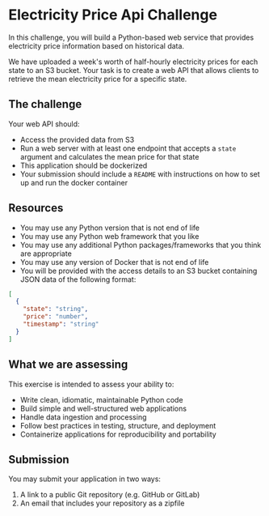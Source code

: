 # Electricity Price Api Challenge

In this challenge, you will build a Python-based web service that provides electricity
price information based on historical data.

We have uploaded a week's worth of half-hourly electricity prices for each state to an 
S3 bucket. Your task is to create a web API that allows clients to retrieve the
mean electricity price for a specific state.

## The challenge
Your web API should:

* Access the provided data from S3
* Run a web server with at least one endpoint that accepts a ``state`` argument and
calculates the mean price for that state
* This application should be dockerized
* Your submission should include a ``README`` with instructions on how to set up and run
the docker container

## Resources
* You may use any Python version that is not end of life
* You may use any Python web framework that you like
* You may use any additional Python packages/frameworks that you think are appropriate
* You may use any version of Docker that is not end of life
* You will be provided with the access details to an S3 bucket containing JSON data
of the following format:

```json
[
  {
    "state": "string",
    "price": "number",
    "timestamp": "string"
  }
]
```

## What we are assessing

This exercise is intended to assess your ability to:

* Write clean, idiomatic, maintainable Python code
* Build simple and well-structured web applications
* Handle data ingestion and processing
* Follow best practices in testing, structure, and deployment
* Containerize applications for reproducibility and portability

## Submission

You may submit your application in two ways:

1. A link to a public Git repository (e.g. GitHub or GitLab)
2. An email that includes your repository as a zipfile  